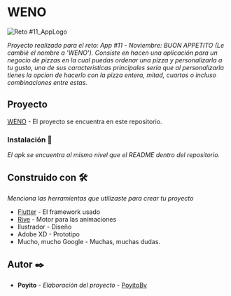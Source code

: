 # WENO

![Reto #11_AppLogo](https://user-images.githubusercontent.com/56709212/204870303-6209a407-6af3-430e-a8b1-7a6008d15b66.png)

_Proyecto realizado para el reto: App #11 - Noviembre: BUON APPETITO (Le cambié el nombre a 'WENO')._
_Consiste en hacen una aplicación para un negocio de pizzas en la cual puedas ordenar una pizza y personalizarla a tu gusto, una de sus caracteristicas principales sería que al personalizarla tienes la opcion de hacerlo con la pizza entera, mitad, cuartos o incluso combinaciones entre estas._

## Proyecto

[WENO](https://github.com/PoyitoBv/weno) - El proyecto se encuentra en este repositorio.

### Instalación 🔧

_El apk se encuentra al mismo nivel que el README dentro del repositorio._

## Construido con 🛠️

_Menciona las herramientas que utilizaste para crear tu proyecto_

* [Flutter](https://flutter.dev/) - El framework usado
* [Rive](https://rive.app/) - Motor para las animaciones
* Ilustrador - Diseño
* Adobe XD - Prototipo
* Mucho, mucho Google - Muchas, muchas dudas.

## Autor ✒️

* **Poyito** - *Elaboración del proyecto* - [PoyitoBv](https://github.com/PoyitoBv)
